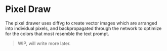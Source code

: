 # Pixel Draw

The pixel drawer uses diffvg to create vector images which are arranged into individual pixels, and backpropagated through the network to optimize for the colors that most resemble the text prompt.

> WIP, will write more later.